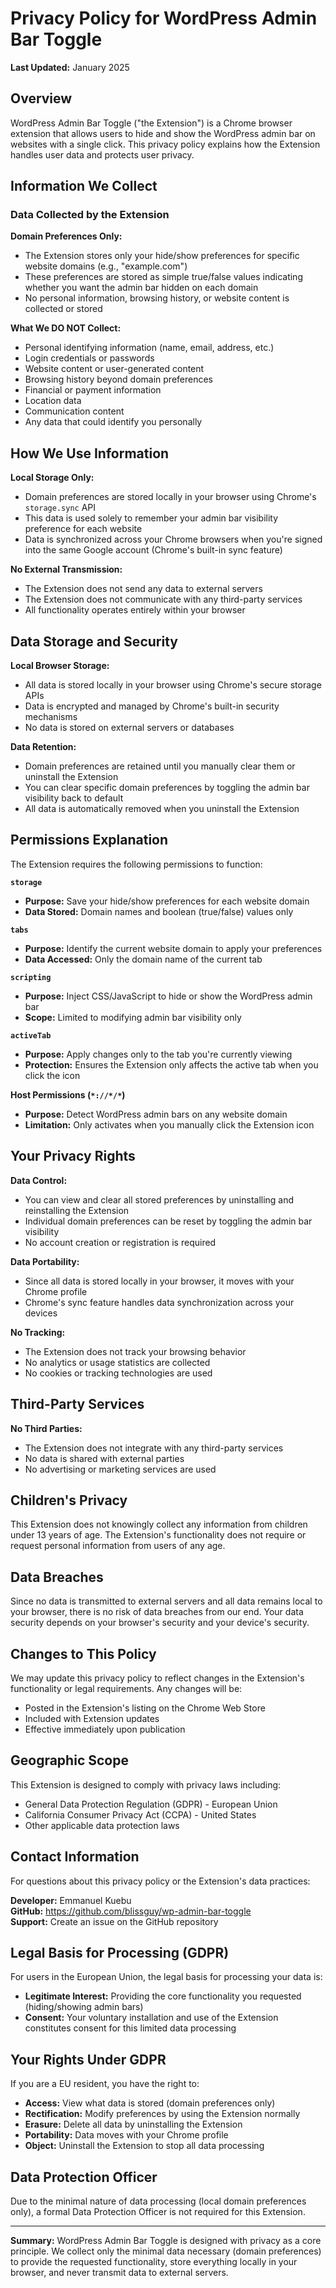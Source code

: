 # Privacy Policy for WordPress Admin Bar Toggle

**Last Updated:** January 2025

## Overview

WordPress Admin Bar Toggle ("the Extension") is a Chrome browser extension that allows users to hide and show the WordPress admin bar on websites with a single click. This privacy policy explains how the Extension handles user data and protects user privacy.

## Information We Collect

### Data Collected by the Extension

**Domain Preferences Only:**

- The Extension stores only your hide/show preferences for specific website domains (e.g., "example.com")
- These preferences are stored as simple true/false values indicating whether you want the admin bar hidden on each domain
- No personal information, browsing history, or website content is collected or stored

**What We DO NOT Collect:**

- Personal identifying information (name, email, address, etc.)
- Login credentials or passwords
- Website content or user-generated content
- Browsing history beyond domain preferences
- Financial or payment information
- Location data
- Communication content
- Any data that could identify you personally

## How We Use Information

**Local Storage Only:**

- Domain preferences are stored locally in your browser using Chrome's `storage.sync` API
- This data is used solely to remember your admin bar visibility preference for each website
- Data is synchronized across your Chrome browsers when you're signed into the same Google account (Chrome's built-in sync feature)

**No External Transmission:**

- The Extension does not send any data to external servers
- The Extension does not communicate with any third-party services
- All functionality operates entirely within your browser

## Data Storage and Security

**Local Browser Storage:**

- All data is stored locally in your browser using Chrome's secure storage APIs
- Data is encrypted and managed by Chrome's built-in security mechanisms
- No data is stored on external servers or databases

**Data Retention:**

- Domain preferences are retained until you manually clear them or uninstall the Extension
- You can clear specific domain preferences by toggling the admin bar visibility back to default
- All data is automatically removed when you uninstall the Extension

## Permissions Explanation

The Extension requires the following permissions to function:

**`storage`**

- **Purpose:** Save your hide/show preferences for each website domain
- **Data Stored:** Domain names and boolean (true/false) values only

**`tabs`**

- **Purpose:** Identify the current website domain to apply your preferences
- **Data Accessed:** Only the domain name of the current tab

**`scripting`**

- **Purpose:** Inject CSS/JavaScript to hide or show the WordPress admin bar
- **Scope:** Limited to modifying admin bar visibility only

**`activeTab`**

- **Purpose:** Apply changes only to the tab you're currently viewing
- **Protection:** Ensures the Extension only affects the active tab when you click the icon

**Host Permissions (`*://*/*`)**

- **Purpose:** Detect WordPress admin bars on any website domain
- **Limitation:** Only activates when you manually click the Extension icon

## Your Privacy Rights

**Data Control:**

- You can view and clear all stored preferences by uninstalling and reinstalling the Extension
- Individual domain preferences can be reset by toggling the admin bar visibility
- No account creation or registration is required

**Data Portability:**

- Since all data is stored locally in your browser, it moves with your Chrome profile
- Chrome's sync feature handles data synchronization across your devices

**No Tracking:**

- The Extension does not track your browsing behavior
- No analytics or usage statistics are collected
- No cookies or tracking technologies are used

## Third-Party Services

**No Third Parties:**

- The Extension does not integrate with any third-party services
- No data is shared with external parties
- No advertising or marketing services are used

## Children's Privacy

This Extension does not knowingly collect any information from children under 13 years of age. The Extension's functionality does not require or request personal information from users of any age.

## Data Breaches

Since no data is transmitted to external servers and all data remains local to your browser, there is no risk of data breaches from our end. Your data security depends on your browser's security and your device's security.

## Changes to This Policy

We may update this privacy policy to reflect changes in the Extension's functionality or legal requirements. Any changes will be:

- Posted in the Extension's listing on the Chrome Web Store
- Included with Extension updates
- Effective immediately upon publication

## Geographic Scope

This Extension is designed to comply with privacy laws including:

- General Data Protection Regulation (GDPR) - European Union
- California Consumer Privacy Act (CCPA) - United States
- Other applicable data protection laws

## Contact Information

For questions about this privacy policy or the Extension's data practices:

**Developer:** Emmanuel Kuebu  
**GitHub:** https://github.com/blissguy/wp-admin-bar-toggle  
**Support:** Create an issue on the GitHub repository

## Legal Basis for Processing (GDPR)

For users in the European Union, the legal basis for processing your data is:

- **Legitimate Interest:** Providing the core functionality you requested (hiding/showing admin bars)
- **Consent:** Your voluntary installation and use of the Extension constitutes consent for this limited data processing

## Your Rights Under GDPR

If you are a EU resident, you have the right to:

- **Access:** View what data is stored (domain preferences only)
- **Rectification:** Modify preferences by using the Extension normally
- **Erasure:** Delete all data by uninstalling the Extension
- **Portability:** Data moves with your Chrome profile
- **Object:** Uninstall the Extension to stop all data processing

## Data Protection Officer

Due to the minimal nature of data processing (local domain preferences only), a formal Data Protection Officer is not required for this Extension.

---

**Summary:** WordPress Admin Bar Toggle is designed with privacy as a core principle. We collect only the minimal data necessary (domain preferences) to provide the requested functionality, store everything locally in your browser, and never transmit data to external servers.
